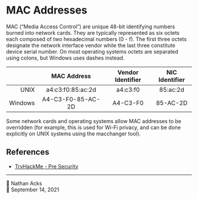 # MAC Addresses

MAC (“Media Access Control”) are unique 48-bit identifying numbers burned into network cards. They are typically represented as six octets each composed of two hexadecimal numbers (0 - f). The first three octets designate the network interface vendor while the last three constitute device serial number. On most operating systems octets are separated using colons, but Windows uses dashes instead.

|         | MAC Address       | Vendor Identifier | NIC Identifier |
| -------:|:-----------------:|:-----------------:|:--------------:| 
|    UNIX | a4:c3:f0:85:ac:2d |          a4:c3:f0 |       85:ac:2d |
| Windows | A4-C3-F0-85-AC-2D |          A4-C3-F0 |       85-AC-2D |

Some network cards and operating systems allow MAC addresses to be overridden (for example, this is used for Wi-Fi privacy, and can be done explicitly on UNIX systems using the macchanger tool).

## References

* [TryHackMe - Pre Security](tryhackme-pre-security.md)

- - - -

👤 Nathan Acks  
📅 September 14, 2021

